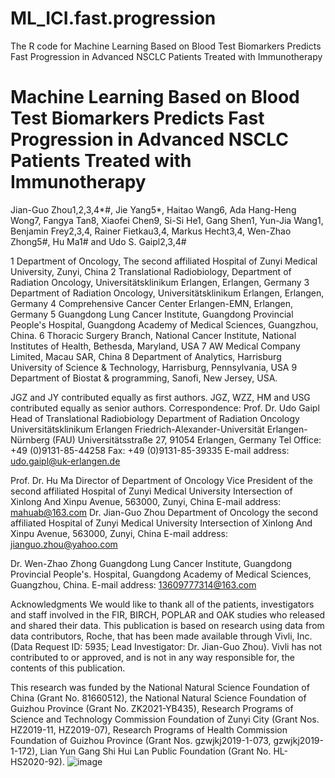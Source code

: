 # ML_ICI.fast.progression
The R code for Machine Learning Based on Blood Test Biomarkers Predicts Fast Progression in Advanced NSCLC Patients Treated with Immunotherapy


# Machine Learning Based on Blood Test Biomarkers Predicts Fast Progression in Advanced NSCLC Patients Treated with Immunotherapy
Jian-Guo Zhou1,2,3,4*#, Jie Yang5*, Haitao Wang6, Ada Hang-Heng Wong7, Fangya Tan8, Xiaofei Chen9, Si-Si He1, Gang Shen1, Yun-Jia Wang1, Benjamin Frey2,3,4, Rainer Fietkau3,4, Markus Hecht3,4, Wen-Zhao Zhong5#, Hu Ma1# and Udo S. Gaipl2,3,4#

1 Department of Oncology, The second affiliated Hospital of Zunyi Medical University, Zunyi, China
2 Translational Radiobiology, Department of Radiation Oncology, Universitätsklinikum Erlangen, Erlangen, Germany
3 Department of Radiation Oncology, Universitätsklinikum Erlangen, Erlangen, Germany
4 Comprehensive Cancer Center Erlangen-EMN, Erlangen, Germany
5 Guangdong Lung Cancer Institute, Guangdong Provincial People's Hospital, Guangdong Academy of Medical Sciences, Guangzhou, China.
6 Thoracic Surgery Branch, National Cancer Institute, National Institutes of Health, Bethesda, Maryland, USA 
7 AW Medical Company Limited, Macau SAR, China 
8 Department of Analytics, Harrisburg University of Science & Technology, Harrisburg, Pennsylvania, USA
9 Department of Biostat & programming, Sanofi, New Jersey, USA.

 JGZ and JY contributed equally as first authors.
 JGZ, WZZ, HM and USG contributed equally as senior authors.
Correspondence:
Prof. Dr. Udo Gaipl
Head of Translational Radiobiology
Department of Radiation Oncology
Universitätsklinikum Erlangen
Friedrich-Alexander-Universität Erlangen-Nürnberg (FAU)
Universitätsstraße 27, 91054 Erlangen, Germany
Tel Office: +49 (0)9131-85-44258
Fax: +49 (0)9131-85-39335
E-mail address: udo.gaipl@uk-erlangen.de 

Prof. Dr. Hu Ma
Director of Department of Oncology
Vice President of the second affiliated Hospital of Zunyi Medical University
Intersection of Xinlong And Xinpu Avenue, 563000, Zunyi, China
E-mail address: mahuab@163.com
Dr. Jian-Guo Zhou
Department of Oncology
the second affiliated Hospital of Zunyi Medical University
Intersection of Xinlong And Xinpu Avenue, 563000, Zunyi, China
E-mail address: jianguo.zhou@yahoo.com

Dr. Wen-Zhao Zhong
Guangdong Lung Cancer Institute, Guangdong Provincial People's. Hospital, Guangdong Academy of Medical Sciences, Guangzhou, China.
E-mail address: 13609777314@163.com


Acknowledgments
We would like to thank all of the patients, investigators and staff involved in the FIR, BIRCH, POPLAR and OAK studies who released and shared their data. This publication is based on research using data from data contributors, Roche, that has been made available through Vivli, Inc. (Data Request ID: 5935; Lead Investigator: Dr. Jian-Guo Zhou). Vivli has not contributed to or approved, and is not in any way responsible for, the contents of this publication. 

This research was funded by the National Natural Science Foundation of China (Grant No. 81660512), the National Natural Science Foundation of Guizhou Province (Grant No. ZK2021-YB435), Research Programs of Science and Technology Commission Foundation of Zunyi City (Grant Nos. HZ2019-11, HZ2019-07), Research Programs of Health Commission Foundation of Guizhou Province (Grant Nos. gzwjkj2019-1-073, gzwjkj2019-1-172), Lian Yun Gang Shi Hui Lan Public Foundation (Grant No. HL-HS2020-92).
![image](https://user-images.githubusercontent.com/20199977/202160919-1cce9b35-15b8-4a66-a40a-913ecfd6125c.png)


